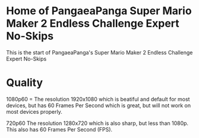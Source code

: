 # Home of PangaeaPanga Super Mario Maker 2 Endless Challenge Expert No-Skips
This is the start of PangaeaPanga's Super Mario Maker 2 Endless Challenge Expert No-Skips
# Quality
1080p60 = The resolution 1920x1080 which is beatiful and default for most devices, but has 60 Frames Per Second which is great, but will not work on most devices properly.

720p60 The resolution 1280x720 which is also sharp, but less than 1080p. This also has 60 Frames Per Second (FPS).

